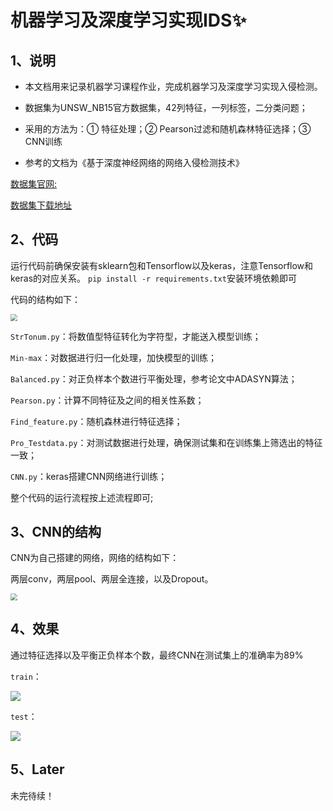 # 机器学习及深度学习实现IDS✨

## 1、说明

- 本文档用来记录机器学习课程作业，完成机器学习及深度学习实现入侵检测。
- 数据集为UNSW_NB15官方数据集，42列特征，一列标签，二分类问题；

- 采用的方法为：① 特征处理；② Pearson过滤和随机森林特征选择；③ CNN训练

- 参考的文档为《基于深度神经网络的网络入侵检测技术》

[数据集官网:](https://research.unsw.edu.au/projects/unsw-nb15-dataset)

[数据集下载地址](https://cloudstor.aarnet.edu.au/plus/index.php/s/2DhnLGDdEECo4ys?path=%2FUNSW-NB15%20-%20CSV%20Files)

## 2、代码

运行代码前确保安装有sklearn包和Tensorflow以及keras，注意Tensorflow和keras的对应关系。
`pip install -r requirements.txt`安装环境依赖即可

代码的结构如下：

<img src="https://gitee.com/kkkcstx/kkkcs/raw/master/img/20220419092935.png" style="zoom: 67%;" />

`StrTonum.py`：将数值型特征转化为字符型，才能送入模型训练；

`Min-max`：对数据进行归一化处理，加快模型的训练；

`Balanced.py`：对正负样本个数进行平衡处理，参考论文中ADASYN算法；

`Pearson.py`：计算不同特征及之间的相关性系数；

`Find_feature.py`：随机森林进行特征选择；

`Pro_Testdata.py`：对测试数据进行处理，确保测试集和在训练集上筛选出的特征一致；

`CNN.py`：keras搭建CNN网络进行训练；

整个代码的运行流程按上述流程即可;

## 3、CNN的结构

CNN为自己搭建的网络，网络的结构如下：

两层conv，两层pool、两层全连接，以及Dropout。

<img src="https://gitee.com/kkkcstx/kkkcs/raw/master/img/20220419093337.png" style="zoom: 67%;" />

## 4、效果

通过特征选择以及平衡正负样本个数，最终CNN在测试集上的准确率为89%

`train`：

![](https://gitee.com/kkkcstx/kkkcs/raw/master/img/20220419093554.png)

`test`：

![](https://gitee.com/kkkcstx/kkkcs/raw/master/img/20220419093937.png)

## 5、Later

未完待续！

